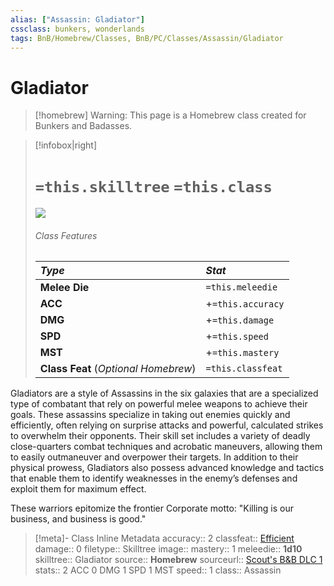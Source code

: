 ```yaml
---
alias: ["Assassin: Gladiator"]
cssclass: bunkers, wonderlands
tags: BnB/Homebrew/Classes, BnB/PC/Classes/Assassin/Gladiator
---
```

# Gladiator

>[!homebrew]
> Warning: This page is a Homebrew class created for Bunkers and Badasses.

>[!infobox|right]
>
># `=this.skilltree` `=this.class`
>
> ![](imageblahblah.jpg)
>
> ###### Class Features
>
> | ___Type___ | ___Stat___ |
> |:---|:---|
> | __Melee Die__ | `=this.meleedie` |
> | __ACC__ | +`=this.accuracy`|
> | __DMG__ | +`=this.damage` |
> | __SPD__ | +`=this.speed` |
> | __MST__ | +`=this.mastery` |
> | __Class Feat__ (_Optional Homebrew_) | `=this.classfeat` |

Gladiators are a style of Assassins in the six galaxies that are a specialized type of combatant that rely on powerful melee weapons to achieve their goals. These assassins specialize in taking out enemies quickly and efficiently, often relying on surprise attacks and powerful, calculated strikes to overwhelm their opponents. Their skill set includes a variety of deadly close-quarters combat techniques and acrobatic maneuvers, allowing them to easily outmaneuver and overpower their targets. In addition to their physical prowess, Gladiators also possess advanced knowledge and tactics that enable them to identify weaknesses in the enemy’s defenses and exploit them for maximum effect.

These warriors epitomize the frontier Corporate motto: "Killing is our business, and business is good."

>[!meta]- Class Inline Metadata
> accuracy:: 2
> classfeat:: [Efficient](Efficient.md)
> damage:: 0
> filetype:: Skilltree
> image::
> mastery:: 1
> meleedie:: __1d10__
> skilltree:: Gladiator
> source:: __Homebrew__
> sourceurl:: [Scout's B&B DLC 1](https://docs.google.com/document/d/1MLOgrWwcLNTnP9PuXrKiLImy7SUh4hXO8arVUAlmdp0/edit)
> stats:: 2 ACC 0 DMG 1 SPD 1 MST
> speed:: 1
> class:: Assassin

